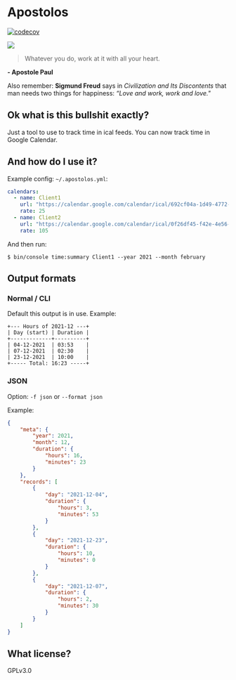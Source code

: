 # Apostolos

[![codecov](https://codecov.io/gh/StephanMeijer/Apostolos/branch/master/graph/badge.svg?token=X4DZUUYX3F)](https://codecov.io/gh/StephanMeijer/Apostolos)

![](https://www.kerknet.be/sites/default/files/styles/width_640/public/F2184g39_0.jpg)

> Whatever you do, work at it with all your heart.

**- Apostole Paul**

Also remember: **Sigmund Freud** says in _Civilization and Its Discontents_ that man needs two things for happiness: _“Love and work, work and love."_

## Ok what is this bullshit exactly?

Just a tool to use to track time in ical feeds. You can now track time in Google Calendar.

## And how do I use it?

Example config: `~/.apostolos.yml`:

```yml
calendars:
  - name: Client1
    url: "https://calendar.google.com/calendar/ical/692cf04a-1d49-4772-b09b-0ec324853277/basic.ics"
    rate: 25
  - name: Client2
    url: "https://calendar.google.com/calendar/ical/0f26df45-f42e-4e56-b495-67cb11f5ea91/basic.ics"
    rate: 105
```

And then run:

```
$ bin/console time:summary Client1 --year 2021 --month february
```

## Output formats

### Normal / CLI

Default this output is in use. Example:

```
+--- Hours of 2021-12 ---+
| Day (start) | Duration |
+-------------+----------+
| 04-12-2021  | 03:53    |
| 07-12-2021  | 02:30    |
| 23-12-2021  | 10:00    |
+----- Total: 16:23 -----+
```

### JSON

Option: `-f json` or `--format json`

Example:

```json
{
    "meta": {
        "year": 2021,
        "month": 12,
        "duration": {
            "hours": 16,
            "minutes": 23
        }
    },
    "records": [
        {
            "day": "2021-12-04",
            "duration": {
                "hours": 3,
                "minutes": 53
            }
        },
        {
            "day": "2021-12-23",
            "duration": {
                "hours": 10,
                "minutes": 0
            }
        },
        {
            "day": "2021-12-07",
            "duration": {
                "hours": 2,
                "minutes": 30
            }
        }
    ]
}
```

## What license?

GPLv3.0
